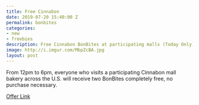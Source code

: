 ```yaml
---
title: Free Cinnabon
date: 2019-07-20 15:40:00 Z
permalink: bonbites
categories:
- new
- freebies
description: Free Cinnabon BonBites at participating malls (Today Only)
image: http://i.imgur.com/MbpZcBA.jpg
layout: post
---
```


From 12pm to 6pm, everyone who visits a participating Cinnabon mall bakery across the U.S. will receive two BonBites completely free, no purchase necessary.

[Offer Link](https://www.cinnabon.com/bakery-menu/bonbites)